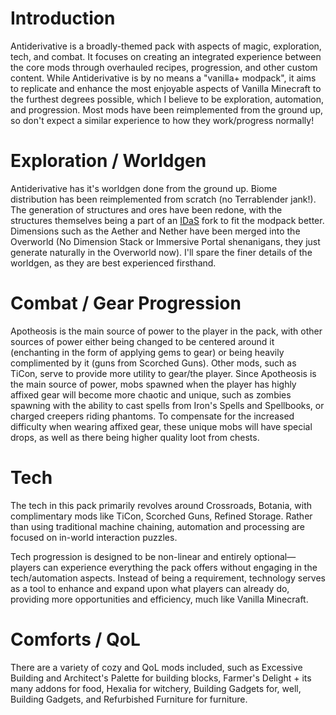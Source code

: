 # Introduction

Antiderivative is a broadly-themed pack with aspects of magic, exploration, tech, and combat. It focuses on creating an integrated experience between the core mods through overhauled recipes, progression, and other custom content. While Antiderivative is by no means a "vanilla+ modpack", it aims to replicate and enhance the most enjoyable aspects of Vanilla Minecraft to the furthest degrees possible, which I believe to be exploration, automation, and progression. Most mods have been reimplemented from the ground up, so don't expect a similar experience to how they work/progress normally!

# Exploration / Worldgen

Antiderivative has it's worldgen done from the ground up. Biome distribution has been reimplemented from scratch (no Terrablender jank!). The generation of structures and ores have been redone, with the structures themselves being a part of an [IDaS](https://www.curseforge.com/minecraft/mc-mods/idas) fork to fit the modpack better. Dimensions such as the Aether and Nether have been merged into the Overworld (No Dimension Stack or Immersive Portal shenanigans, they just generate naturally in the Overworld now). I'll spare the finer details of the worldgen, as they are best experienced firsthand.

# Combat / Gear Progression

Apotheosis is the main source of power to the player in the pack, with other sources of power either being changed to be centered around it (enchanting in the form of applying gems to gear) or being heavily complimented by it (guns from Scorched Guns). Other mods, such as TiCon, serve to provide more utility to gear/the player. Since Apotheosis is the main source of power, mobs spawned when the player has highly affixed gear will become more chaotic and unique, such as zombies spawning with the ability to cast spells from Iron's Spells and Spellbooks, or charged creepers riding phantoms. To compensate for the increased difficulty when wearing affixed gear, these unique mobs will have special drops, as well as there being higher quality loot from chests.

# Tech

The tech in this pack primarily revolves around Crossroads, Botania, with complimentary mods like TiCon, Scorched Guns, Refined Storage. Rather than using traditional machine chaining, automation and processing are focused on in-world interaction puzzles.

Tech progression is designed to be non-linear and entirely optional—players can experience everything the pack offers without engaging in the tech/automation aspects. Instead of being a requirement, technology serves as a tool to enhance and expand upon what players can already do, providing more opportunities and efficiency, much like Vanilla Minecraft.

# Comforts / QoL

There are a variety of cozy and QoL mods included, such as Excessive Building and Architect's Palette for building blocks, Farmer's Delight + its many addons for food, Hexalia for witchery, Building Gadgets for, well, Building Gadgets, and Refurbished Furniture for furniture.